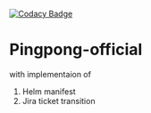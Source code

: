 [![Codacy Badge](https://app.codacy.com/project/badge/Grade/e11d77d3f9f241cca3c9665a23635605)](https://www.codacy.com/gh/wohligakash/pingpong-official/dashboard?utm_source=github.com&amp;utm_medium=referral&amp;utm_content=wohligakash/pingpong-official&amp;utm_campaign=Badge_Grade)

# Pingpong-official
with implementaion of 
1) Helm manifest
2) Jira ticket transition
